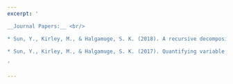 ```yaml
---
excerpt: '

__Journal Papers:__ <br/>

* Sun, Y., Kirley, M., & Halgamuge, S. K. (2018). A recursive decomposition method for large scale continuous optimization. IEEE Transactions on Evolutionary Computation, 22(5), 647-661. [[PDF]](http://yuansuny.github.io/files/Jpaper_RDG.pdf) <br/> 

* Sun, Y., Kirley, M., & Halgamuge, S. K. (2017). Quantifying variable interactions in continuous optimization problems. IEEE Transactions on Evolutionary Computation, 21(2), 249-264. [PDF](http://yuansuny.github.io/files/Jpaper_MEE.pdf) <br/> 

'

---
```


